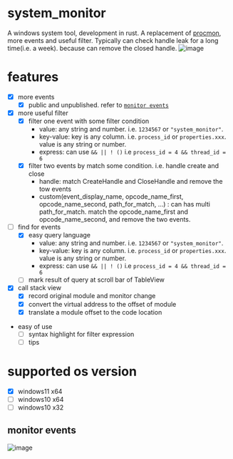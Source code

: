 # system_monitor
A windows system tool, development in rust. A replacement of [procmon](https://learn.microsoft.com/zh-cn/sysinternals/downloads/procmon), more events and useful filter. Typically can check handle leak for a long time(i.e. a week). because can remove the closed handle.
![image](https://github.com/wuanzhuan/system_monitor/assets/11628049/a1cbd86e-eeb7-4edb-9898-ce2bf2c74959)

# features
- [x] more events
  - [x] public and unpublished. refer to [`monitor events`](#monitor-events)
- [x] more useful filter
  - [x] filter one event with some filter condition
    - value: any string and number. i.e. `1234567` or `"system_monitor"`.
    - key-value: key is any column. i.e. `process_id` or `properties.xxx`. value is any string or number.
    - express: can use `&& || ! ()` i.e `process_id = 4 && thread_id = 6`
  - [x] filter two events by match some condition. i.e. handle create and close
    - handle: match CreateHandle and CloseHandle and remove the tow events
    - custom(event_display_name, opcode_name_first, opcode_name_second, path_for_match, ...) : can has multi path_for_match. match the opcode_name_first and opcode_name_second, and remove the two events.
- [ ] find for events
  - [x] easy query language
    - value: any string and number. i.e. `1234567` or `"system_monitor"`.
    - key-value: key is any column. i.e. `process_id` or `properties.xxx`. value is any string or number.
    - express: can use `&& || ! ()` i.e `process_id = 4 && thread_id = 6`
  - [ ] mark result of query at scroll bar of TableView
- [x] call stack view
  - [x] record original module and monitor change
  - [x] convert the virtual address to the offset of module
  - [x] translate a module offset to the code location
- easy of use
  - [ ] syntax highlight for filter expression
  - [ ] tips

# supported os version
- [x] windows11 x64
- [ ] windows10 x64
- [ ] windows10 x32

## monitor events
![image](https://github.com/wuanzhuan/system_monitor/assets/11628049/8956c35a-031e-4045-92db-aa4d906a004d)


